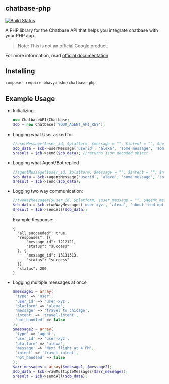 ## chatbase-php

[![Build Status](https://travis-ci.org/bhavyanshu/chatbase-php.svg?branch=master)](https://travis-ci.org/bhavyanshu/chatbase-php)

A PHP library for the Chatbase API that helps you integrate chatbase with your PHP app.

> Note: This is not an official Google product.

For more information, read [official documentation](https://chatbase.com/documentation/generic)

## Installing

```bash
composer require bhavyanshu/chatbase-php
```

## Example Usage

- Initializing

  ```php
  use ChatbaseAPI\Chatbase;
  $cb = new Chatbase('YOUR_AGENT_API_KEY');
  ```

- Logging what User asked for

  ```php
  //userMessage($user_id, $platform, $message = "", $intent = "", $not_handled = false, $feedback = false)
  $cb_data = $cb->userMessage('userid', 'alexa', 'some message', 'some-intent', false, false);
  $result = $cb->send($cb_data); //returns json decoded object
  ```

- Logging what Agent/Bot replied
  ```php
  //agentMessage($user_id, $platform, $message = "", $intent = "", $not_handled = false)
  $cb_data = $cb->agentMessage('userid', 'alexa', 'some message', 'some-intent');
  $result = $cb->send($cb_data);
  ```

- Logging two way communication:

  ```php
  //twoWayMessages($user_id, $platform, $user_message = "", $agent_message = "", $intent = "", $not_handled = false)
  $cb_data = $cb->twoWayMessages('user-xyz', 'alexa', 'about food options', 'Let me read todays menu', 'food-menu');
  $result = $cb->sendAll($cb_data);
  ```
  Example Response:
  ```
  {
    "all_succeeded": true,
    "responses": [{
    	"message_id": 1212121,
    	"status": "success"
    }, {
    	"message_id": 13131313,
    	"status": "success"
    }],
    "status": 200
  }
  ```

- Logging multiple messages at once

  ```php
  $message1 = array(
   'type' => 'user',
   'user_id' => 'user-xyz',
   'platform' => 'alexa',
   'message' => 'travel to chicago',
   'intent' => 'travel-intent',
   'not_handled' => false
  );
  $message2 = array(
   'type' => 'agent',
   'user_id' => 'user-xyz',
   'platform' => 'alexa',
   'message' => 'Next flight at 4 PM',
   'intent' => 'travel-intent',
   'not_handled' => false
  );
  $arr_messages = array($message1, $message2);
  $cb_data = $cb->rawMultipleMessages($arr_messages);
  $result = $cb->sendAll($cb_data);
  ```
